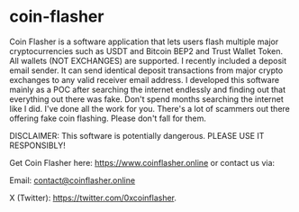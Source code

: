 # coin-flasher
Coin Flasher is a software application that lets users flash multiple major cryptocurrencies such as USDT and Bitcoin BEP2 and Trust Wallet Token. All wallets (NOT EXCHANGES) are supported. I recently included a deposit email sender. It can send identical deposit transactions from major crypto exchanges to any valid receiver email address. I developed this software mainly as a POC after searching the internet endlessly and finding out that everything out there was fake. Don't spend months searching the internet like I did. I've done all the work for you. There's a lot of scammers out there offering fake coin flashing. Please don't fall for them.

DISCLAIMER: This software is potentially dangerous. PLEASE USE IT RESPONSIBLY!

Get Coin Flasher here: https://www.coinflasher.online or contact us via:

Email: contact@coinflasher.online 

X (Twitter): https://twitter.com/0xcoinflasher.
